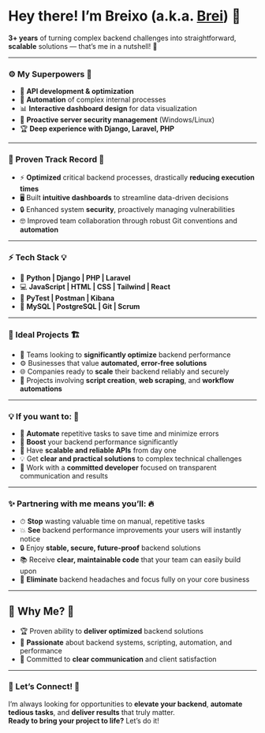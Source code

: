 # Hey there! I’m Breixo (a.k.a. [Brei](https://breimato.es)) 👋

**3+ years** of turning complex backend challenges into straightforward, **scalable** solutions — that’s me in a nutshell! 🚀

---

### ⚙️ My Superpowers 🤖
- 🤝 **API development & optimization**  
- 🤖 **Automation** of complex internal processes  
- 📊 **Interactive dashboard design** for data visualization  
- 🔐 **Proactive server security management** (Windows/Linux)  
- 🏆 **Deep experience with Django, Laravel, PHP**

---

### 💼 Proven Track Record 🏅
- ⚡️ **Optimized** critical backend processes, drastically **reducing execution times**  
- 🖥️ Built **intuitive dashboards** to streamline data-driven decisions  
- 🔒 Enhanced system **security**, proactively managing vulnerabilities  
- 🤓 Improved team collaboration through robust Git conventions and **automation**

---

### ⚡️ Tech Stack 💡
- 🐍 **Python | Django | PHP | Laravel**  
- 💻 **JavaScript | HTML | CSS | Tailwind | React**  
- 🧪 **PyTest | Postman | Kibana**  
- 💾 **MySQL | PostgreSQL | Git | Scrum**

---

### 🦄 Ideal Projects 🏗️
- 🏃 Teams looking to **significantly optimize** backend performance  
- ⚙️ Businesses that value **automated, error-free solutions**  
- 🌐 Companies ready to **scale** their backend reliably and securely  
- 📜 Projects involving **script creation**, **web scraping**, and **workflow automations**

---

### 💡 If you want to: 🌟
- 🤖 **Automate** repetitive tasks to save time and minimize errors  
- 🚀 **Boost** your backend performance significantly  
- 🔌 Have **scalable and reliable APIs** from day one  
- 💡 Get **clear and practical solutions** to complex technical challenges  
- 🤝 Work with a **committed developer** focused on transparent communication and results  

---

### ✨ Partnering with me means you’ll: 🔥
- ⏱ **Stop** wasting valuable time on manual, repetitive tasks  
- 💥 **See** backend performance improvements your users will instantly notice  
- 🔒 Enjoy **stable, secure, future-proof** backend solutions  
- 📚 Receive **clear, maintainable code** that your team can easily build upon  
- 🧠 **Eliminate** backend headaches and focus fully on your core business

---

## 📌 Why Me? 🤷
- 🏆 Proven ability to **deliver optimized** backend solutions  
- 💙 **Passionate** about backend systems, scripting, automation, and performance  
- 💬 Committed to **clear communication** and client satisfaction  

---

### 💬 Let’s Connect! 🔗
I’m always looking for opportunities to **elevate your backend**, **automate tedious tasks**, and **deliver results** that truly matter.  
**Ready to bring your project to life?** Let’s do it!  
